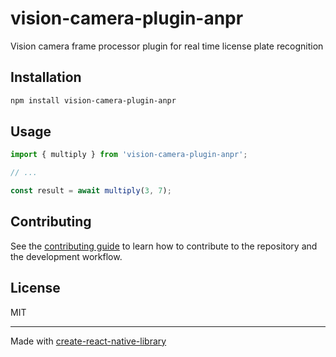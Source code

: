 # vision-camera-plugin-anpr

Vision camera frame processor plugin for real time license plate recognition

## Installation

```sh
npm install vision-camera-plugin-anpr
```

## Usage


```js
import { multiply } from 'vision-camera-plugin-anpr';

// ...

const result = await multiply(3, 7);
```


## Contributing

See the [contributing guide](CONTRIBUTING.md) to learn how to contribute to the repository and the development workflow.

## License

MIT

---

Made with [create-react-native-library](https://github.com/callstack/react-native-builder-bob)
